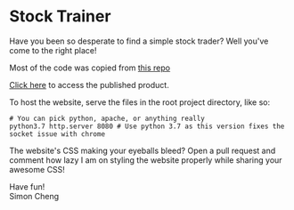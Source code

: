 # Stock Trainer

Have you been so desperate to find a simple stock trader? Well you've come to the right place!

Most of the code was copied from [this repo](https://github.com/scheng123/stock-algorithm-js-sandbox)

[Click here](https://scheng123.github.io/stock-trainer/) to access the published product.

To host the website, serve the files in the root project directory, like so:
```
# You can pick python, apache, or anything really
python3.7 http.server 8080 # Use python 3.7 as this version fixes the socket issue with chrome
```
The website's CSS making your eyeballs bleed? Open a pull request and comment how lazy I am on styling the website properly while sharing your awesome CSS!

Have fun!<br>
Simon Cheng